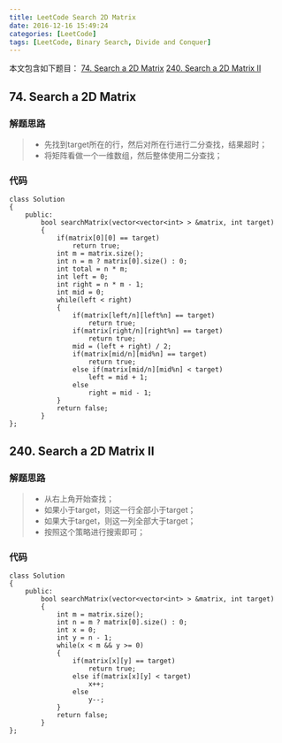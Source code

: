 ```yaml
---
title: LeetCode Search 2D Matrix
date: 2016-12-16 15:49:24
categories: [LeetCode]
tags: [LeetCode, Binary Search, Divide and Conquer]
---
```


本文包含如下题目：
[74. Search a 2D Matrix][1]
[240. Search a 2D Matrix II][2]

<!--more-->

## 74. Search a 2D Matrix
### 解题思路
> * 先找到target所在的行，然后对所在行进行二分查找，结果超时；
> * 将矩阵看做一个一维数组，然后整体使用二分查找；

### 代码
```
class Solution
{
    public:
        bool searchMatrix(vector<vector<int> > &matrix, int target)
        {
            if(matrix[0][0] == target)
                return true;
            int m = matrix.size();
            int n = m ? matrix[0].size() : 0;
            int total = n * m;
            int left = 0;
            int right = n * m - 1;
            int mid = 0;
            while(left < right)
            {
                if(matrix[left/n][left%n] == target)
                    return true;
                if(matrix[right/n][right%n] == target)
                    return true;
                mid = (left + right) / 2;
                if(matrix[mid/n][mid%n] == target)
                    return true;
                else if(matrix[mid/n][mid%n] < target)
                    left = mid + 1;
                else
                    right = mid - 1;
            }
            return false;
        }
};
```

## 240. Search a 2D Matrix II
### 解题思路
> * 从右上角开始查找；
> * 如果小于target，则这一行全部小于target；
> * 如果大于target，则这一列全部大于target；
> * 按照这个策略进行搜索即可；

### 代码
```
class Solution
{
    public:
        bool searchMatrix(vector<vector<int> > &matrix, int target)
        {
            int m = matrix.size();
            int n = m ? matrix[0].size() : 0;
            int x = 0;
            int y = n - 1;
            while(x < m && y >= 0)
            {
                if(matrix[x][y] == target)
                    return true;
                else if(matrix[x][y] < target)
                    x++;
                else
                    y--;
            }
            return false;
        }
};
```

  [1]: https://leetcode.com/problems/search-a-2d-matrix/ms/search-a-2d-matrix/
  [2]: https://leetcode.com/problems/search-a-2d-matrix-ii/